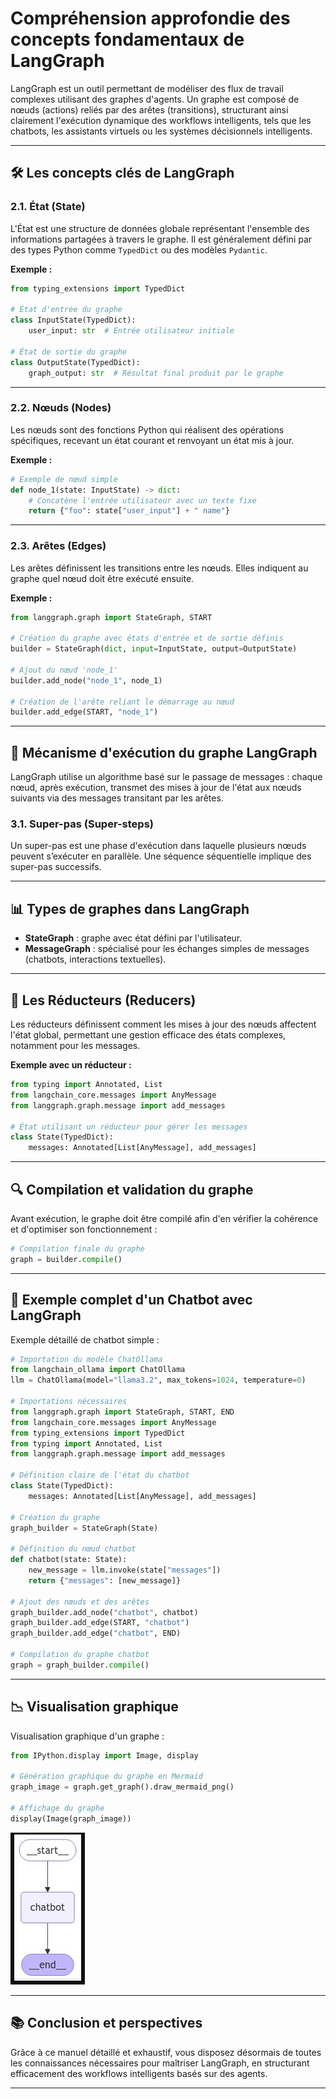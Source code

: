 # Compréhension approfondie des concepts fondamentaux de LangGraph

LangGraph est un outil permettant de modéliser des flux de travail complexes utilisant des graphes d'agents. Un graphe est composé de nœuds (actions) reliés par des arêtes (transitions), structurant ainsi clairement l'exécution dynamique des workflows intelligents, tels que les chatbots, les assistants virtuels ou les systèmes décisionnels intelligents.

---

## 🛠️ Les concepts clés de LangGraph

### 2.1. État (State)

L'État est une structure de données globale représentant l'ensemble des informations partagées à travers le graphe. Il est généralement défini par des types Python comme `TypedDict` ou des modèles `Pydantic`.

**Exemple :**

```python
from typing_extensions import TypedDict

# État d'entrée du graphe
class InputState(TypedDict):
    user_input: str  # Entrée utilisateur initiale

# État de sortie du graphe
class OutputState(TypedDict):
    graph_output: str  # Résultat final produit par le graphe
```

---

### 2.2. Nœuds (Nodes)

Les nœuds sont des fonctions Python qui réalisent des opérations spécifiques, recevant un état courant et renvoyant un état mis à jour.

**Exemple :**

```python
# Exemple de nœud simple
def node_1(state: InputState) -> dict:
    # Concatène l'entrée utilisateur avec un texte fixe
    return {"foo": state["user_input"] + " name"}
```

---

### 2.3. Arêtes (Edges)

Les arêtes définissent les transitions entre les nœuds. Elles indiquent au graphe quel nœud doit être exécuté ensuite.

**Exemple :**

```python
from langgraph.graph import StateGraph, START

# Création du graphe avec états d'entrée et de sortie définis
builder = StateGraph(dict, input=InputState, output=OutputState)

# Ajout du nœud 'node_1'
builder.add_node("node_1", node_1)

# Création de l'arête reliant le démarrage au nœud
builder.add_edge(START, "node_1")
```

---

## 🔄 Mécanisme d'exécution du graphe LangGraph

LangGraph utilise un algorithme basé sur le passage de messages : chaque nœud, après exécution, transmet des mises à jour de l'état aux nœuds suivants via des messages transitant par les arêtes.

### 3.1. Super-pas (Super-steps)

Un super-pas est une phase d'exécution dans laquelle plusieurs nœuds peuvent s’exécuter en parallèle. Une séquence séquentielle implique des super-pas successifs.

---

## 📊 Types de graphes dans LangGraph

- **StateGraph** : graphe avec état défini par l'utilisateur.
- **MessageGraph** : spécialisé pour les échanges simples de messages (chatbots, interactions textuelles).

---

## 🔑 Les Réducteurs (Reducers)

Les réducteurs définissent comment les mises à jour des nœuds affectent l'état global, permettant une gestion efficace des états complexes, notamment pour les messages.

**Exemple avec un réducteur :**

```python
from typing import Annotated, List
from langchain_core.messages import AnyMessage
from langgraph.graph.message import add_messages

# État utilisant un réducteur pour gérer les messages
class State(TypedDict):
    messages: Annotated[List[AnyMessage], add_messages]
```

---

## 🔍 Compilation et validation du graphe

Avant exécution, le graphe doit être compilé afin d'en vérifier la cohérence et d'optimiser son fonctionnement :

```python
# Compilation finale du graphe
graph = builder.compile()
```

---

## 🤖 Exemple complet d'un Chatbot avec LangGraph

Exemple détaillé de chatbot simple :

```python
# Importation du modèle ChatOllama
from langchain_ollama import ChatOllama
llm = ChatOllama(model="llama3.2", max_tokens=1024, temperature=0)

# Importations nécessaires
from langgraph.graph import StateGraph, START, END
from langchain_core.messages import AnyMessage
from typing_extensions import TypedDict
from typing import Annotated, List
from langgraph.graph.message import add_messages

# Définition claire de l'état du chatbot
class State(TypedDict):
    messages: Annotated[List[AnyMessage], add_messages]

# Création du graphe
graph_builder = StateGraph(State)

# Définition du nœud chatbot
def chatbot(state: State):
    new_message = llm.invoke(state["messages"])
    return {"messages": [new_message]}

# Ajout des nœuds et des arêtes
graph_builder.add_node("chatbot", chatbot)
graph_builder.add_edge(START, "chatbot")
graph_builder.add_edge("chatbot", END)

# Compilation du graphe chatbot
graph = graph_builder.compile()
```

---

## 📉 Visualisation graphique

Visualisation graphique d'un graphe :

```python
from IPython.display import Image, display

# Génération graphique du graphe en Mermaid
graph_image = graph.get_graph().draw_mermaid_png()

# Affichage du graphe
display(Image(graph_image))
```
![exemple_langraph.png](exemple_langraph.png)

---

## 📚 Conclusion et perspectives

Grâce à ce manuel détaillé et exhaustif, vous disposez désormais de toutes les connaissances nécessaires pour maîtriser LangGraph, en structurant efficacement des workflows intelligents basés sur des agents.

---